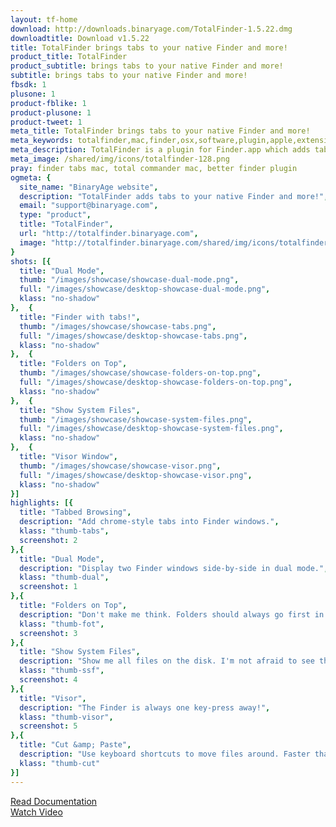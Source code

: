 ```yaml
---
layout: tf-home
download: http://downloads.binaryage.com/TotalFinder-1.5.22.dmg
downloadtitle: Download v1.5.22
title: TotalFinder brings tabs to your native Finder and more!
product_title: TotalFinder
product_subtitle: brings tabs to your native Finder and more!
subtitle: brings tabs to your native Finder and more!
fbsdk: 1
plusone: 1
product-fblike: 1
product-plusone: 1
product-tweet: 1
meta_title: TotalFinder brings tabs to your native Finder and more!
meta_keywords: totalfinder,mac,finder,osx,software,plugin,apple,extension,utility,macosx,apps,tools,tabs,productivity,app,hacks,application,utilities,simbl,visor,totalcommander,binaryage
meta_description: TotalFinder is a plugin for Finder.app which adds tabs like those in Google Chrome, dual panels similar to TotalCommander, and other improvements.
meta_image: /shared/img/icons/totalfinder-128.png
pray: finder tabs mac, total commander mac, better finder plugin
ogmeta: {
  site_name: "BinaryAge website",
  description: "TotalFinder adds tabs to your native Finder and more!",
  email: "support@binaryage.com",
  type: "product",
  title: "TotalFinder",
  url: "http://totalfinder.binaryage.com",
  image: "http://totalfinder.binaryage.com/shared/img/icons/totalfinder-256.png"
}
shots: [{
  title: "Dual Mode",
  thumb: "/images/showcase/showcase-dual-mode.png",
  full: "/images/showcase/desktop-showcase-dual-mode.png",
  klass: "no-shadow"
},  {
  title: "Finder with tabs!",
  thumb: "/images/showcase/showcase-tabs.png",
  full: "/images/showcase/desktop-showcase-tabs.png",
  klass: "no-shadow"
},  {
  title: "Folders on Top",
  thumb: "/images/showcase/showcase-folders-on-top.png",
  full: "/images/showcase/desktop-showcase-folders-on-top.png",
  klass: "no-shadow"
},  {
  title: "Show System Files",
  thumb: "/images/showcase/showcase-system-files.png",
  full: "/images/showcase/desktop-showcase-system-files.png",
  klass: "no-shadow"
},  {
  title: "Visor Window",
  thumb: "/images/showcase/showcase-visor.png",
  full: "/images/showcase/desktop-showcase-visor.png",
  klass: "no-shadow"
}]
highlights: [{
  title: "Tabbed Browsing",
  description: "Add chrome-style tabs into Finder windows.",
  klass: "thumb-tabs",
  screenshot: 2
},{
  title: "Dual Mode",
  description: "Display two Finder windows side-by-side in dual mode.",
  klass: "thumb-dual",
  screenshot: 1
},{
  title: "Folders on Top",
  description: "Don't make me think. Folders should always go first in list view.",
  klass: "thumb-fot",
  screenshot: 3
},{
  title: "Show System Files",
  description: "Show me all files on the disk. I'm not afraid to see the cruft.",
  klass: "thumb-ssf",
  screenshot: 4
},{
  title: "Visor",
  description: "The Finder is always one key-press away!",
  klass: "thumb-visor",
  screenshot: 5
},{
  title: "Cut &amp; Paste",
  description: "Use keyboard shortcuts to move files around. Faster than drag &amp; drop.",
  klass: "thumb-cut"
}]
---
```


<div class="main-content">
  <div class="row">
    <div class="col-md-12">
      <div class="more-info">
        <a href="/documentation" class="button product-button-doc wf">
          <div><i class="fa fa-book"></i> Read Documentation</div>
        </a>
        <a href="http://cdn.binaryage.com/totalfinder-teaser.mov" id="o-teaser" rel="#teaser" class="button product-button-teaser wf">
          <div><i class="fa fa-play-circle"></i> Watch Video</div>
        </a>
      </div>
    </div>
  </div>
</div>